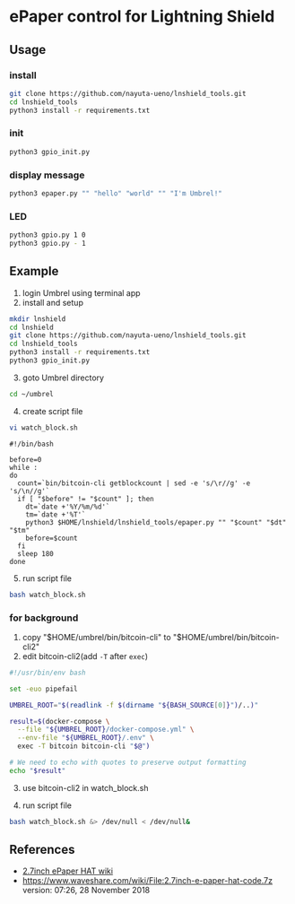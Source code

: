 ePaper control for Lightning Shield
====

## Usage

### install

```bash
git clone https://github.com/nayuta-ueno/lnshield_tools.git
cd lnshield_tools
python3 install -r requirements.txt
```

### init

```bash
python3 gpio_init.py
```

### display message

```bash
python3 epaper.py "" "hello" "world" "" "I'm Umbrel!"
```

### LED

```bash
python3 gpio.py 1 0
python3 gpio.py - 1
```

## Example

1. login Umbrel using terminal app
2. install and setup

```bash
mkdir lnshield
cd lnshield
git clone https://github.com/nayuta-ueno/lnshield_tools.git
cd lnshield_tools
python3 install -r requirements.txt
python3 gpio_init.py
```

3. goto Umbrel directory

```bash
cd ~/umbrel
```

4. create script file

```bash
vi watch_block.sh
```

```text
#!/bin/bash

before=0
while :
do
  count=`bin/bitcoin-cli getblockcount | sed -e 's/\r//g' -e 's/\n//g'`
  if [ "$before" != "$count" ]; then
    dt=`date +'%Y/%m/%d'`
    tm=`date +'%T'`
    python3 $HOME/lnshield/lnshield_tools/epaper.py "" "$count" "$dt" "$tm"
    before=$count
  fi
  sleep 180
done
```

5. run script file

```bash
bash watch_block.sh
```

### for background

1. copy "$HOME/umbrel/bin/bitcoin-cli" to "$HOME/umbrel/bin/bitcoin-cli2"
2. edit bitcoin-cli2(add `-T` after `exec`)

```bash
#!/usr/bin/env bash

set -euo pipefail

UMBREL_ROOT="$(readlink -f $(dirname "${BASH_SOURCE[0]}")/..)"

result=$(docker-compose \
  --file "${UMBREL_ROOT}/docker-compose.yml" \
  --env-file "${UMBREL_ROOT}/.env" \
  exec -T bitcoin bitcoin-cli "$@")

# We need to echo with quotes to preserve output formatting
echo "$result"
```

3. use bitcoin-cli2 in watch_block.sh

4. run script file

```bash
bash watch_block.sh &> /dev/null < /dev/null&
```

## References

* [2.7inch ePaper HAT wiki](https://www.waveshare.com/wiki/2.7inch_e-Paper_HAT)
* https://www.waveshare.com/wiki/File:2.7inch-e-paper-hat-code.7z
  version: 07:26, 28 November 2018

